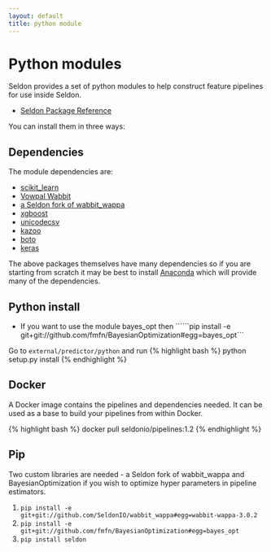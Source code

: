 ```yaml
---
layout: default
title: python module
---
```


# Python modules
Seldon provides a set of python modules to help construct feature pipelines for use inside Seldon.

 * [Seldon Package Reference](/python/index.html)

You can install them in three ways:

## Dependencies

The module dependencies are:

  * [scikit_learn](http://scikit-learn.org/stable/)
  * [Vowpal Wabbit](https://github.com/JohnLangford/vowpal_wabbit/wiki)
  * [a Seldon fork of wabbit_wappa](https://github.com/SeldonIO/wabbit_wappa)
  * [xgboost](https://github.com/dmlc/xgboost)
  * [unicodecsv](https://github.com/jdunck/python-unicodecsv)
  * [kazoo](https://kazoo.readthedocs.org/en/latest/)
  * [boto](https://github.com/boto/boto)
  * [keras](https://github.com/fchollet/keras)

The above packages themselves have many dependencies so if you are starting from scratch it may be best to install [Anaconda](http://continuum.io/downloads) which will provide many of the dependencies.

## Python install

 * If you want to use the module bayes_opt then ``````pip install -e git+git://github.com/fmfn/BayesianOptimization#egg=bayes_opt```

Go to  ```external/predictor/python``` and run
{% highlight bash %}
 python setup.py install
{% endhighlight %}

## Docker

A Docker image contains the pipelines and dependencies needed. It can be used as a base to build your pipelines from within Docker.

{% highlight bash %}
   docker pull seldonio/pipelines:1.2
{% endhighlight %}

## Pip

Two custom libraries are needed - a Seldon fork of wabbit_wappa and BayesianOptimization if you wish to optimize hyper parameters in pipeline estimators.

 1. ```pip install -e git+git://github.com/SeldonIO/wabbit_wappa#egg=wabbit-wappa-3.0.2```
 1. ```pip install -e git+git://github.com/fmfn/BayesianOptimization#egg=bayes_opt```
 1. ```pip install seldon```



